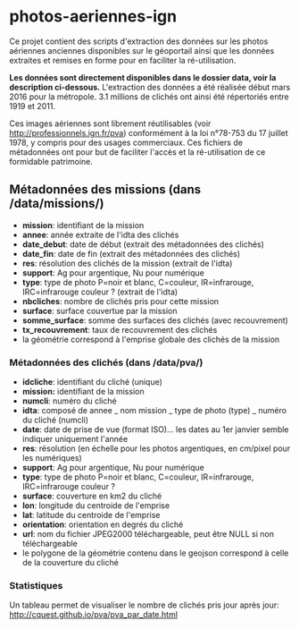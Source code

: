 # photos-aeriennes-ign

Ce projet contient des scripts d'extraction des données sur les photos aériennes anciennes disponibles sur le géoportail ainsi que les données extraites et remises en forme pour en faciliter la ré-utilisation.

**Les données sont directement disponibles dans le dossier data, voir la description ci-dessous.**
L'extraction des données a été réalisée début mars 2016 pour la métropole.
3.1 millions de clichés ont ainsi été répertoriés entre 1919 et 2011.

Ces images aériennes sont librement réutilisables (voir http://professionnels.ign.fr/pva) conformément à la loi n°78-753 du 17 juillet 1978, y compris pour des usages commerciaux.
Ces fichiers de métadonnées ont pour but de faciliter l'accès et la ré-utilisation de ce formidable patrimoine.

## Métadonnées des missions (dans /data/missions/)
- **mission**: identifiant de la mission
- **annee**: année extraite de l'idta des clichés
- **date_debut**: date de début (extrait des métadonnées des clichés)
- **date_fin**: date de fin (extrait des métadonnées des clichés)
- **res**: résolution des clichés de la mission (extrait de l'idta)
- **support**: Ag pour argentique, Nu pour numérique
- **type**: type de photo P=noir et blanc, C=couleur, IR=infrarouge, IRC=infrarouge couleur ? (extrait de l'idta)
- **nbcliches**: nombre de clichés pris pour cette mission
- **surface**: surface couvertue par la mission
- **somme_surface**: somme des surfaces des clichés (avec recouvrement)
- **tx_recouvrement**: taux de recouvrement des clichés
- la géométrie correspond à l'emprise globale des clichés de la mission

### Métadonnées des clichés (dans /data/pva/)
- **idcliche**: identifiant du cliché (unique)
- **mission:** identifiant de la mission
- **numcli**: numéro du cliché
- **idta**: composé de annee _ nom mission _ type de photo (type) _ numéro du cliché (numcli) 
- **date**: date de prise de vue (format ISO)... les dates au 1er janvier semble indiquer uniquement l'année
- **res**: résolution (en échelle pour les photos argentiques, en cm/pixel pour les numériques)
- **support**: Ag pour argentique, Nu pour numérique
- **type**: type de photo P=noir et blanc, C=couleur, IR=infrarouge, IRC=infrarouge couleur ?
- **surface**: couverture en km2 du cliché
- **lon**: longitude du centroide de l'emprise
- **lat**: latitude du centroide de l'emprise
- **orientation**: orientation en degrés du cliché
- **url**: nom du fichier JPEG2000 téléchargeable, peut être NULL si non téléchargeable
- le polygone de la géométrie contenu dans le geojson correspond à celle de la couverture du cliché

### Statistiques

Un tableau permet de visualiser le nombre de clichés pris jour après jour: http://cquest.github.io/pva/pva_par_date.html
